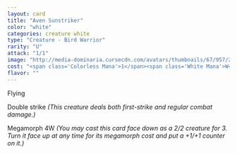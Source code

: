 ```yaml
---
layout: card
title: "Aven Sunstriker"
color: "white"
categories: creature white
type: "Creature - Bird Warrior"
rarity: "U"
attack: "1/1"
image: "http://media-dominaria.cursecdn.com/avatars/thumbnails/67/957/200/283/635610605772831079.png"
cost: "<span class='Colorless Mana'>1</span><span class='White Mana'>W</span><span class='White Mana'>W</span>"
flavor: ""
---
```


Flying

Double strike <em>(This creature deals both first-strike and regular combat damage.)</em>

Megamorph <span class="Colorless Mana">4</span><span class="White Mana">W</span> <em>(You may cast this card face down as a 2/2 creature for <span class="Colorless Mana">3</span>. Turn it face up at any time for its megamorph cost and put a +1/+1 counter on it.)</em>
